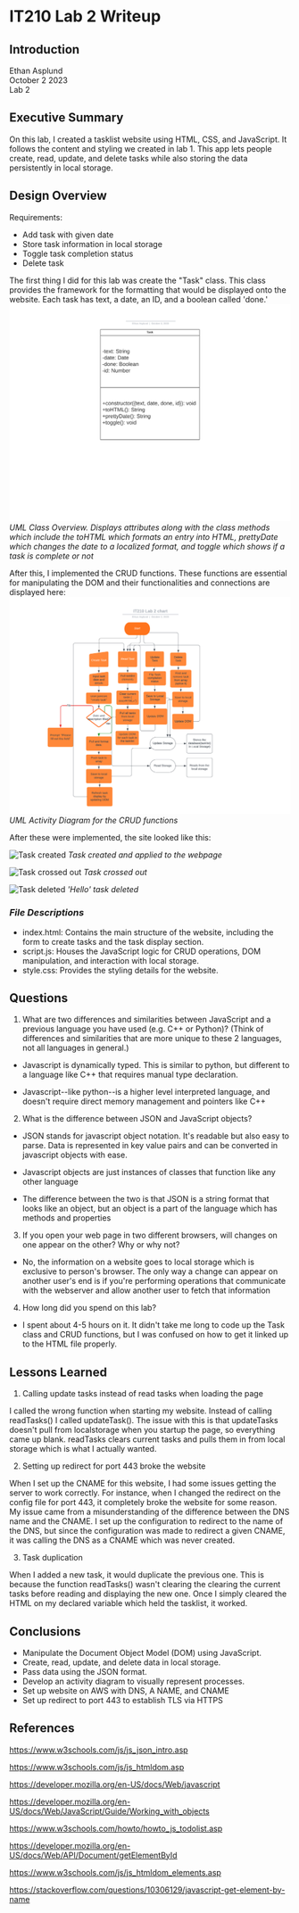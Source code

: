 # IT210 Lab 2 Writeup
## Introduction
Ethan Asplund  
October 2 2023  
Lab 2
## Executive Summary
On this lab, I created a tasklist website using HTML, CSS, and JavaScript. It follows the content and styling we created in lab 1. This app lets people create, read, update, and delete tasks while also storing the data persistently in local storage. 

## Design Overview

Requirements:
- Add task with given date
- Store task information in local storage
- Toggle task completion status
- Delete task

The first thing I did for this lab was create the "Task" class. This class provides the framework for the formatting that would be displayed onto the website. Each task has text, a date, an ID, and a boolean called 'done.'
![ClassChart](UMLclass.png)
*UML Class Overview. Displays attributes along with the class methods which include the toHTML which formats an entry into HTML, prettyDate which changes the date to a localized format, and toggle which shows if a task is complete or not*

After this, I implemented the CRUD functions. These functions are essential for manipulating the DOM and their functionalities and connections are displayed here:
![LabChart](lab2Chart.png) 
*UML Activity Diagram for the CRUD functions* 


After these were implemented, the site looked like this:

![Task created](init.png)
 *Task created and applied to the webpage*

![Task crossed out](crossout.png)
*Task crossed out*

![Task deleted](delete.png)
*'Hello' task deleted*


### *File Descriptions*
- index.html: Contains the main structure of the website, including the form to create tasks and the task display section.
- script.js: Houses the JavaScript logic for CRUD operations, DOM manipulation, and interaction with local storage.
- style.css: Provides the styling details for the website.


## Questions


1. What are two differences and similarities between JavaScript and a previous language you have used (e.g. C++ or Python)? (Think of differences and similarities that are more unique to these 2 languages, not all languages in general.)

- Javascript is dynamically typed. This is similar to python, but different to a language like C++ that requires manual type declaration.

- Javascript--like python--is a higher level interpreted language, and doesn't require direct memory management and pointers like C++


2. What is the difference between JSON and JavaScript objects?

- JSON stands for javascript object notation. It's readable but also easy to parse. Data is represented in key value pairs and can be converted in javascript objects with ease.

- Javascript objects are just instances of classes that function like any other language

- The difference between the two is that JSON is a string format that looks like an object, but an object is a part of the language which has methods and properties

3. If you open your web page in two different browsers, will changes on one appear on the other? Why or why not?

- No, the information on a website goes to local storage which is exclusive to person's browser. The only way a change can appear on another user's end is if you're performing operations that communicate with the webserver and allow another user to fetch that information


4. How long did you spend on this lab?
- I spent about 4-5 hours on it. It didn't take me long to code up the Task class and CRUD functions, but I was confused on how to get it linked up to the HTML file properly.



## Lessons Learned

1. Calling update tasks instead of read tasks when loading the page

I called the wrong function when starting my website. Instead of calling readTasks() I called updateTask(). The issue with this is that updateTasks doesn't pull from localstorage when you startup the page, so everything came up blank. readTasks clears current tasks and pulls them in from local storage which is what I actually wanted.





2. Setting up redirect for port 443 broke the website

When I set up the CNAME for this website, I had some issues getting the server to work correctly. For instance, when I changed the redirect on the config file for port 443, it completely broke the website for some reason. My issue came from a misunderstanding of the difference between the DNS name and the CNAME. I set up the configuration to redirect to the name of the DNS, but since the configuration was made to redirect a given CNAME, it was calling the DNS as a CNAME which was never created.



3. Task duplication

When I added a new task, it would duplicate the previous one. This is because the function readTasks() wasn't clearing the clearing the current tasks before reading and displaying the new one. Once I simply cleared the HTML on my declared variable which held the tasklist, it worked.


## Conclusions
- Manipulate the Document Object Model (DOM) using JavaScript.
- Create, read, update, and delete data in local storage.
- Pass data using the JSON format.
- Develop an activity diagram to visually represent processes.
- Set up website on AWS with DNS, A NAME, and CNAME
- Set up redirect to port 443 to establish TLS via HTTPS


## References
https://www.w3schools.com/js/js_json_intro.asp

https://www.w3schools.com/js/js_htmldom.asp

https://developer.mozilla.org/en-US/docs/Web/javascript

https://developer.mozilla.org/en-US/docs/Web/JavaScript/Guide/Working_with_objects

https://www.w3schools.com/howto/howto_js_todolist.asp

https://developer.mozilla.org/en-US/docs/Web/API/Document/getElementById

https://www.w3schools.com/js/js_htmldom_elements.asp

https://stackoverflow.com/questions/10306129/javascript-get-element-by-name











